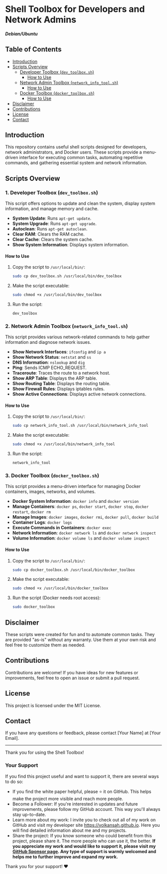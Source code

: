 # Shell Toolbox for Developers and Network Admins
##### Debian/Ubuntu


## Table of Contents

- [Introduction](#introduction)
- [Scripts Overview](#scripts-overview)
  - [Developer Toolbox (`dev_toolbox.sh`)](#1-developer-toolbox-dev_toolboxsh)
    - [How to Use](#how-to-use)
  - [Network Admin Toolbox (`network_info_tool.sh`)](#2-network-admin-toolbox-network_info_toolsh)
    - [How to Use](#how-to-use-1)
  - [Docker Toolbox (`docker_toolbox.sh`)](#3-docker-toolbox-docker_toolboxsh)
    - [How to Use](#how-to-use-2)
- [Disclaimer](#disclaimer)
- [Contributions](#contributions)
- [License](#license)
- [Contact](#contact)


## Introduction

This repository contains useful shell scripts designed for developers, network administrators, and Docker users. These scripts provide a menu-driven interface for executing common tasks, automating repetitive commands, and gathering essential system and network information.

## Scripts Overview

### 1. Developer Toolbox (`dev_toolbox.sh`)

This script offers options to update and clean the system, display system information, and manage memory and cache.

- **System Update**: Runs `apt-get update`.
- **System Upgrade**: Runs `apt-get upgrade`.
- **Autoclean**: Runs `apt-get autoclean`.
- **Clear RAM**: Clears the RAM cache.
- **Clear Cache**: Clears the system cache.
- **Show System Information**: Displays system information.

#### How to Use
1. Copy the script to `/usr/local/bin/`:
    ```bash
    sudo cp dev_toolbox.sh /usr/local/bin/dev_toolbox
    ```
2. Make the script executable:
    ```bash
    sudo chmod +x /usr/local/bin/dev_toolbox
    ```
3. Run the script:
    ```bash
    dev_toolbox
    ```

### 2. Network Admin Toolbox (`network_info_tool.sh`)

This script provides various network-related commands to help gather information and diagnose network issues.

- **Show Network Interfaces**: `ifconfig` and `ip a`
- **Show Network Status**: `netstat` and `ss`
- **DNS Information**: `nslookup` and `dig`
- **Ping**: Sends ICMP ECHO_REQUEST.
- **Traceroute**: Traces the route to a network host.
- **Show ARP Table**: Displays the ARP table.
- **Show Routing Table**: Displays the routing table.
- **Show Firewall Rules**: Displays iptables rules.
- **Show Active Connections**: Displays active network connections.

#### How to Use
1. Copy the script to `/usr/local/bin/`:
    ```bash
    sudo cp network_info_tool.sh /usr/local/bin/network_info_tool
    ```
2. Make the script executable:
    ```bash
    sudo chmod +x /usr/local/bin/network_info_tool
    ```
3. Run the script:
    ```bash
    network_info_tool
    ```

### 3. Docker Toolbox (`docker_toolbox.sh`)

This script provides a menu-driven interface for managing Docker containers, images, networks, and volumes.

- **Docker System Information**: `docker info` and `docker version`
- **Manage Containers**: `docker ps`, `docker start`, `docker stop`, `docker restart`, `docker rm`
- **Manage Images**: `docker images`, `docker rmi`, `docker pull`, `docker build`
- **Container Logs**: `docker logs`
- **Execute Commands in Containers**: `docker exec`
- **Network Information**: `docker network ls` and `docker network inspect`
- **Volume Information**: `docker volume ls` and `docker volume inspect`

#### How to Use
1. Copy the script to `/usr/local/bin/`:
    ```bash
    sudo cp docker_toolbox.sh /usr/local/bin/docker_toolbox
    ```
2. Make the script executable:
    ```bash
    sudo chmod +x /usr/local/bin/docker_toolbox
    ```
3. Run the script (Docker needs root access):
    ```bash
    sudo docker_toolbox
    ```


## Disclaimer

These scripts were created for fun and to automate common tasks. They are provided "as-is" without any warranty. Use them at your own risk and feel free to customize them as needed.

## Contributions

Contributions are welcome! If you have ideas for new features or improvements, feel free to open an issue or submit a pull request.

## License

This project is licensed under the MIT License.

## Contact

If you have any questions or feedback, please contact [Your Name] at [Your Email].

---

Thank you for using the Shell Toolbox!

### Your Support
If you find this project useful and want to support it, there are several ways to do so:

- If you find the white paper helpful, please ⭐ it on GitHub. This helps make the project more visible and reach more people.
- Become a Follower: If you're interested in updates and future improvements, please follow my GitHub account. This way you'll always stay up-to-date.
- Learn more about my work: I invite you to check out all of my work on GitHub and visit my developer site https://volkansah.github.io. Here you will find detailed information about me and my projects.
- Share the project: If you know someone who could benefit from this project, please share it. The more people who can use it, the better.
**If you appreciate my work and would like to support it, please visit my [GitHub Sponsor page](https://github.com/sponsors/volkansah). Any type of support is warmly welcomed and helps me to further improve and expand my work.**

Thank you for your support! ❤️

